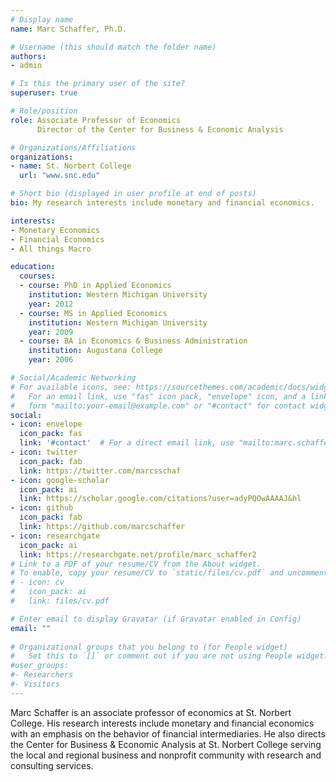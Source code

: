 ```yaml
---
# Display name
name: Marc Schaffer, Ph.D.

# Username (this should match the folder name)
authors:
- admin

# Is this the primary user of the site?
superuser: true

# Role/position
role: Associate Professor of Economics
      Director of the Center for Business & Economic Analysis

# Organizations/Affiliations
organizations:
- name: St. Norbert College
  url: "www.snc.edu"

# Short bio (displayed in user profile at end of posts)
bio: My research interests include monetary and financial economics.

interests:
- Monetary Economics
- Financial Economics
- All things Macro

education:
  courses:
  - course: PhD in Applied Economics
    institution: Western Michigan University
    year: 2012
  - course: MS in Applied Economics
    institution: Western Michigan University
    year: 2009
  - course: BA in Economics & Business Administration
    institution: Augustana College
    year: 2006

# Social/Academic Networking
# For available icons, see: https://sourcethemes.com/academic/docs/widgets/#icons
#   For an email link, use "fas" icon pack, "envelope" icon, and a link in the
#   form "mailto:your-email@example.com" or "#contact" for contact widget.
social:
- icon: envelope
  icon_pack: fas
  link: '#contact'  # For a direct email link, use "mailto:marc.schaffer@snc.edu".
- icon: twitter
  icon_pack: fab
  link: https://twitter.com/marcsschaf
- icon: google-scholar
  icon_pack: ai
  link: https://scholar.google.com/citations?user=adyPQOwAAAAJ&hl
- icon: github
  icon_pack: fab
  link: https://github.com/marcschaffer
- icon: researchgate
  icon_pack: ai
  link: https://researchgate.net/profile/marc_schaffer2
# Link to a PDF of your resume/CV from the About widget.
# To enable, copy your resume/CV to `static/files/cv.pdf` and uncomment the lines below.  
# - icon: cv
#   icon_pack: ai
#   link: files/cv.pdf

# Enter email to display Gravatar (if Gravatar enabled in Config)
email: ""
  
# Organizational groups that you belong to (for People widget)
#   Set this to `[]` or comment out if you are not using People widget.  
#user_groups:
#- Researchers
#- Visitors
---
```


Marc Schaffer is an associate professor of economics at St. Norbert College.  His research interests include monetary and financial economics with an emphasis on the behavior of financial intermediaries.  He also directs the Center for Business & Economic Analysis at St. Norbert College serving the local and regional business and nonprofit community with research and consulting services.

